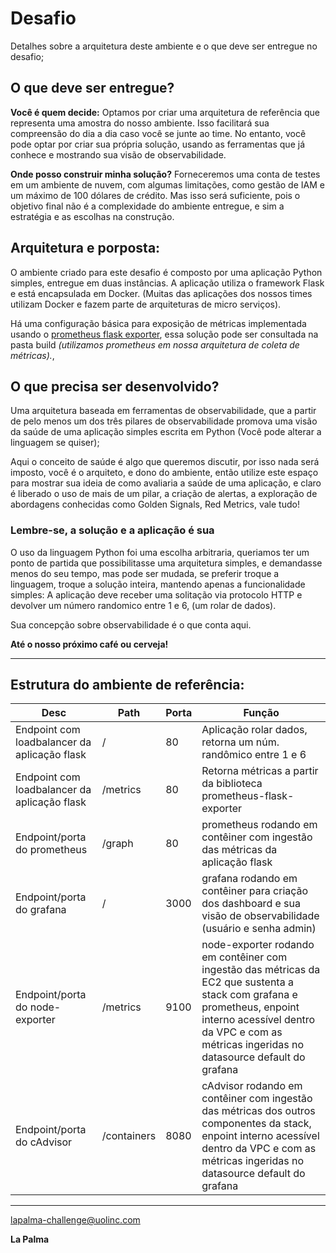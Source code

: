 # Desafio

Detalhes sobre a arquitetura deste ambiente e o que deve ser entregue no desafio;

## O que deve ser entregue?

**Você é quem decide:** Optamos por criar uma arquitetura de referência que representa uma amostra do nosso ambiente. Isso facilitará sua compreensão do dia a dia caso você se junte ao time. No entanto, você pode optar por criar sua própria solução, usando as ferramentas que já conhece e mostrando sua visão de observabilidade.

**Onde posso construir minha solução?** Forneceremos uma conta de testes em um ambiente de nuvem, com algumas limitações, como gestão de IAM e um máximo de 100 dólares de crédito. Mas isso será suficiente, pois o objetivo final não é a complexidade do ambiente entregue, e sim a estratégia e as escolhas na construção.

## Arquitetura e porposta:

O ambiente criado para este desafio é composto por uma aplicação Python simples, entregue em duas instâncias. A aplicação utiliza o framework Flask e está encapsulada em Docker. (Muitas das aplicações dos nossos times utilizam Docker e fazem parte de arquiteturas de micro serviços). 

Há uma configuração básica para exposição de métricas implementada usando o [prometheus flask exporter](https://pypi.org/project/prometheus-flask-exporter/), essa solução pode ser consultada na pasta build *(utilizamos prometheus em nossa arquitetura de coleta de métricas).*,

## O que precisa ser desenvolvido?

Uma arquitetura baseada em ferramentas de observabilidade, que a partir de pelo menos um dos três pilares de observabilidade promova uma visão da saúde de uma aplicação simples escrita em Python (Você pode alterar a linguagem se quiser);

Aqui o conceito de saúde é algo que queremos discutir, por isso nada será imposto, você é o arquiteto, e dono do ambiente, então utilize este espaço para mostrar sua ideia de como avaliaria a saúde de uma aplicação, e claro é liberado o uso de mais de um pilar, a criação de alertas, a exploração de abordagens conhecidas como Golden Signals, Red Metrics, vale tudo!

### Lembre-se, a solução e a aplicação é sua

O uso da linguagem Python foi uma escolha arbitraria, queriamos ter um ponto de partida que possibilitasse uma arquitetura simples, e demandasse menos do seu tempo, mas pode ser mudada, se preferir troque a linguagem, troque a solução inteira, mantendo apenas a funcionalidade simples: A aplicação deve receber uma solitação via protocolo HTTP e devolver um número randomico entre 1 e 6, (um rolar de dados).

Sua concepção sobre observabilidade é o que conta aqui.

**Até o nosso próximo café ou cerveja!**

---

## Estrutura do ambiente de referência:

| Desc                                         | Path        | Porta | Função                                                                                                            |
|----------------------------------------------|-------------|-------|-------------------------------------------------------------------------------------------------------------------|
| Endpoint com loadbalancer da aplicação flask | /           | 80    | Aplicação rolar dados, retorna um núm. randômico entre 1 e 6                                                      |
| Endpoint com loadbalancer da aplicação flask | /metrics    | 80    | Retorna métricas a partir da biblioteca prometheus-flask-exporter                                                 |
| Endpoint/porta do prometheus                 | /graph      | 80    | prometheus rodando em contêiner com ingestão das métricas da aplicação flask                                      |
| Endpoint/porta do grafana                    | /           | 3000  | grafana rodando em contêiner para criação dos dashboard e sua visão de observabilidade (usuário e senha admin)    |
| Endpoint/porta do node-exporter              | /metrics    | 9100  | node-exporter rodando em contêiner com ingestão das métricas da EC2 que sustenta a stack com grafana e prometheus, enpoint interno acessível dentro da VPC e com as métricas ingeridas no datasource default do grafana |
| Endpoint/porta do cAdvisor                   | /containers | 8080  | cAdvisor rodando em contêiner com ingestão das métricas dos outros componentes da stack, enpoint interno acessível dentro da VPC e com as métricas ingeridas no datasource default do grafana                           |

---

lapalma-challenge@uolinc.com

**La Palma**